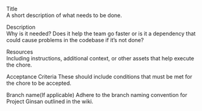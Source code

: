 Title  
A short description of what needs to be done.

Description  
Why is it needed? Does it help the team go faster or is it a dependency that could cause problems in the codebase if it’s not done?

Resources  
Including instructions, additional context, or other assets that help execute the chore.

Acceptance Criteria
These should include conditions that must be met for the chore to be accepted.

Branch name(If applicable)
Adhere to the branch naming convention for Project Ginsan outlined in the wiki.
